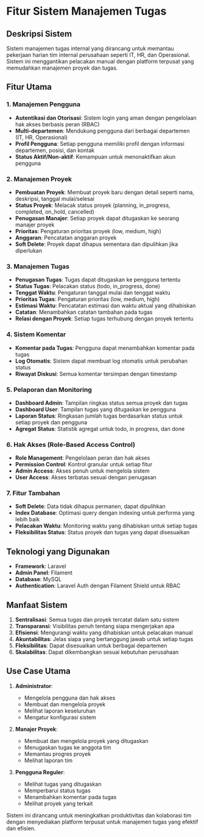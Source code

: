 # Fitur Sistem Manajemen Tugas

## Deskripsi Sistem
Sistem manajemen tugas internal yang dirancang untuk memantau pekerjaan harian tim internal perusahaan seperti IT, HR, dan Operasional. Sistem ini menggantikan pelacakan manual dengan platform terpusat yang memudahkan manajemen proyek dan tugas.

## Fitur Utama

### 1. Manajemen Pengguna
- **Autentikasi dan Otorisasi**: Sistem login yang aman dengan pengelolaan hak akses berbasis peran (RBAC)
- **Multi-departemen**: Mendukung pengguna dari berbagai departemen (IT, HR, Operasional)
- **Profil Pengguna**: Setiap pengguna memiliki profil dengan informasi departemen, posisi, dan kontak
- **Status Aktif/Non-aktif**: Kemampuan untuk menonaktifkan akun pengguna

### 2. Manajemen Proyek
- **Pembuatan Proyek**: Membuat proyek baru dengan detail seperti nama, deskripsi, tanggal mulai/selesai
- **Status Proyek**: Melacak status proyek (planning, in_progress, completed, on_hold, cancelled)
- **Penugasan Manajer**: Setiap proyek dapat ditugaskan ke seorang manajer proyek
- **Prioritas**: Pengaturan prioritas proyek (low, medium, high)
- **Anggaran**: Pencatatan anggaran proyek
- **Soft Delete**: Proyek dapat dihapus sementara dan dipulihkan jika diperlukan

### 3. Manajemen Tugas
- **Penugasan Tugas**: Tugas dapat ditugaskan ke pengguna tertentu
- **Status Tugas**: Pelacakan status (todo, in_progress, done)
- **Tenggat Waktu**: Pengaturan tanggal mulai dan tenggat waktu
- **Prioritas Tugas**: Pengaturan prioritas (low, medium, high)
- **Estimasi Waktu**: Pencatatan estimasi dan waktu aktual yang dihabiskan
- **Catatan**: Menambahkan catatan tambahan pada tugas
- **Relasi dengan Proyek**: Setiap tugas terhubung dengan proyek tertentu

### 4. Sistem Komentar
- **Komentar pada Tugas**: Pengguna dapat menambahkan komentar pada tugas
- **Log Otomatis**: Sistem dapat membuat log otomatis untuk perubahan status
- **Riwayat Diskusi**: Semua komentar tersimpan dengan timestamp

### 5. Pelaporan dan Monitoring
- **Dashboard Admin**: Tampilan ringkas status semua proyek dan tugas
- **Dashboard User**: Tampilan tugas yang ditugaskan ke pengguna
- **Laporan Status**: Ringkasan jumlah tugas berdasarkan status untuk setiap proyek dan pengguna
- **Agregat Status**: Statistik agregat untuk todo, in progress, dan done

### 6. Hak Akses (Role-Based Access Control)
- **Role Management**: Pengelolaan peran dan hak akses
- **Permission Control**: Kontrol granular untuk setiap fitur
- **Admin Access**: Akses penuh untuk mengelola sistem
- **User Access**: Akses terbatas sesuai dengan penugasan

### 7. Fitur Tambahan
- **Soft Delete**: Data tidak dihapus permanen, dapat dipulihkan
- **Index Database**: Optimasi query dengan indexing untuk performa yang lebih baik
- **Pelacakan Waktu**: Monitoring waktu yang dihabiskan untuk setiap tugas
- **Fleksibilitas Status**: Status proyek dan tugas yang dapat disesuaikan

## Teknologi yang Digunakan
- **Framework**: Laravel
- **Admin Panel**: Filament
- **Database**: MySQL
- **Authentication**: Laravel Auth dengan Filament Shield untuk RBAC

## Manfaat Sistem
1. **Sentralisasi**: Semua tugas dan proyek tercatat dalam satu sistem
2. **Transparansi**: Visibilitas penuh tentang siapa mengerjakan apa
3. **Efisiensi**: Mengurangi waktu yang dihabiskan untuk pelacakan manual
4. **Akuntabilitas**: Jelas siapa yang bertanggung jawab untuk setiap tugas
5. **Fleksibilitas**: Dapat disesuaikan untuk berbagai departemen
6. **Skalabilitas**: Dapat dikembangkan sesuai kebutuhan perusahaan

## Use Case Utama
1. **Administrator**:
   - Mengelola pengguna dan hak akses
   - Membuat dan mengelola proyek
   - Melihat laporan keseluruhan
   - Mengatur konfigurasi sistem

2. **Manajer Proyek**:
   - Membuat dan mengelola proyek yang ditugaskan
   - Menugaskan tugas ke anggota tim
   - Memantau progres proyek
   - Melihat laporan tim

3. **Pengguna Reguler**:
   - Melihat tugas yang ditugaskan
   - Memperbarui status tugas
   - Menambahkan komentar pada tugas
   - Melihat proyek yang terkait

Sistem ini dirancang untuk meningkatkan produktivitas dan kolaborasi tim dengan menyediakan platform terpusat untuk manajemen tugas yang efektif dan efisien.
